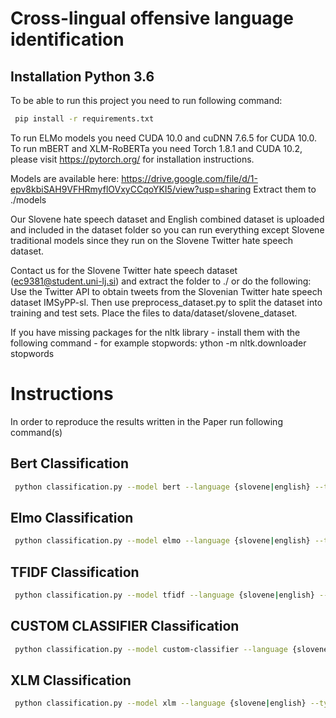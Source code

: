 # Cross-lingual offensive language identification

## Installation Python 3.6

To be able to run this project you need to run following command:
```bash
 pip install -r requirements.txt
```
To run ELMo models you need CUDA 10.0 and cuDNN 7.6.5 for CUDA 10.0.
To run mBERT and XLM-RoBERTa you need Torch 1.8.1 and CUDA 10.2, please visit https://pytorch.org/ for installation instructions.

Models are available here: https://drive.google.com/file/d/1-epv8kbiSAH9VFHRmyflOVxyCCqoYKI5/view?usp=sharing
Extract them to ./models

Our Slovene hate speech dataset and English combined dataset is uploaded and included in the dataset folder so you can run everything except Slovene traditional models since they run on the Slovene Twitter hate speech dataset.

Contact us for the Slovene Twitter hate speech dataset (ec9381@student.uni-lj.si) and extract the folder to ./ or do the following: Use the Twitter API to obtain tweets from the Slovenian Twitter hate speech dataset IMSyPP-sl. Then use preprocess_dataset.py to split the dataset into training and test sets. Place the files to data/dataset/slovene_dataset.

If you have missing packages for the nltk library - install them with the following command - for example stopwords: ython -m nltk.downloader stopwords

# Instructions
In order to reproduce the results written in the Paper run following command(s)
## Bert Classification
```bash
 python classification.py --model bert --language {slovene|english} --type {binary|multilabel}
```
## Elmo Classification
```bash
 python classification.py --model elmo --language {slovene|english} --type {binary|multilabel}
```

## TFIDF Classification
```bash
 python classification.py --model tfidf --language {slovene|english} --type {binary|multilabel}
```

## CUSTOM CLASSIFIER Classification
```bash
 python classification.py --model custom-classifier --language {slovene|english} --type {binary|multilabel}
```

## XLM Classification
```bash
 python classification.py --model xlm --language {slovene|english} --type {binary|multilabel}
```
